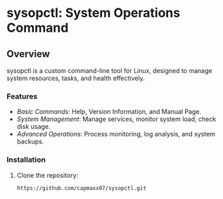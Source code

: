 # sysopctl: System Operations Command

## Overview
sysopctl is a custom command-line tool for Linux, designed to manage system resources, tasks, and health effectively.

### Features
- *Basic Commands*: Help, Version Information, and Manual Page.
- *System Management*: Manage services, monitor system load, check disk usage.
- *Advanced Operations*: Process monitoring, log analysis, and system backups.

### Installation
1. Clone the repository:
   ```bash
   https://github.com/capmaxx07/sysopctl.git
